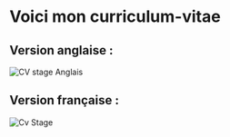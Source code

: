 # Voici mon curriculum-vitae

## Version anglaise :
![CV stage Anglais](https://github.com/Timothe12/Curriculum-Vitae/assets/128182775/7d5e7971-b69b-4f53-8ea0-d162b939a400)

## Version française :
![Cv Stage](https://github.com/Timothe12/Curriculum-Vitae/assets/128182775/ce01247e-c50a-4111-86a7-24d073c7bb0f)
